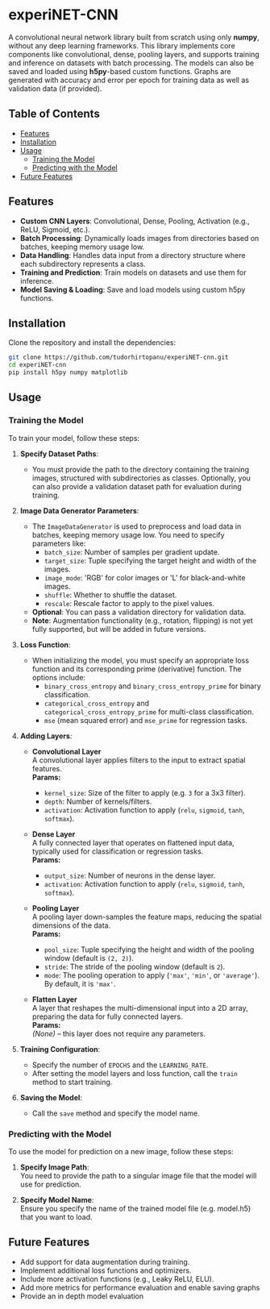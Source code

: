# experiNET-CNN

A convolutional neural network library built from scratch using only **numpy**, without any deep learning frameworks. This library implements core components like convolutional, dense, pooling layers, and supports training and inference on datasets with batch processing. The models can also be saved and loaded using **h5py**-based custom functions. Graphs are generated with accuracy and error per epoch for training data as well as validation data (if provided).

## Table of Contents

- [Features](#features)
- [Installation](#installation)
- [Usage](#usage)
  - [Training the Model](#training-the-model)
  - [Predicting with the Model](#predicting-with-the-model)
- [Future Features](#future-features)

## Features

- **Custom CNN Layers**: Convolutional, Dense, Pooling, Activation (e.g., ReLU, Sigmoid, etc.).
- **Batch Processing**: Dynamically loads images from directories based on batches, keeping memory usage low.
- **Data Handling**: Handles data input from a directory structure where each subdirectory represents a class.
- **Training and Prediction**: Train models on datasets and use them for inference.
- **Model Saving & Loading**: Save and load models using custom h5py functions.

## Installation

Clone the repository and install the dependencies:

```bash
git clone https://github.com/tudorhirtopanu/experiNET-cnn.git
cd experiNET-cnn
pip install h5py numpy matplotlib
```

## Usage

### Training the Model

To train your model, follow these steps:

1. **Specify Dataset Paths**:
   - You must provide the path to the directory containing the training images, structured with subdirectories as classes. Optionally, you can also provide a validation dataset path for evaluation during training.

2. **Image Data Generator Parameters**:
   - The `ImageDataGenerator` is used to preprocess and load data in batches, keeping memory usage low. You need to specify parameters like:
     - `batch_size`: Number of samples per gradient update.
     - `target_size`: Tuple specifying the target height and width of the images.
     - `image_mode`: 'RGB' for color images or 'L' for black-and-white images.
     - `shuffle`: Whether to shuffle the dataset.
     - `rescale`: Rescale factor to apply to the pixel values.
   - **Optional**: You can pass a validation directory for validation data.
   - **Note**: Augmentation functionality (e.g., rotation, flipping) is not yet fully supported, but will be added in future versions.

3. **Loss Function**:
   - When initializing the model, you must specify an appropriate loss function and its corresponding prime (derivative) function. The options include:
     - `binary_cross_entropy` and `binary_cross_entropy_prime` for binary classification.
     - `categorical_cross_entropy` and `categorical_cross_entropy_prime` for multi-class classification.
     - `mse` (mean squared error) and `mse_prime` for regression tasks.

4. **Adding Layers**:

   - **Convolutional Layer**  
     A convolutional layer applies filters to the input to extract spatial features.  
     **Params:**
     - `kernel_size`: Size of the filter to apply (e.g. `3` for a 3x3 filter).
     - `depth`: Number of kernels/filters.
     - `activation`: Activation function to apply (`relu`, `sigmoid`, `tanh`, `softmax`).

   - **Dense Layer**  
     A fully connected layer that operates on flattened input data, typically used for classification or regression tasks.  
     **Params:**
     - `output_size`: Number of neurons in the dense layer.
     - `activation`: Activation function to apply (`relu`, `sigmoid`, `tanh`, `softmax`).

   - **Pooling Layer**  
     A pooling layer down-samples the feature maps, reducing the spatial dimensions of the data.  
     **Params:**
     - `pool_size`: Tuple specifying the height and width of the pooling window (default is `(2, 2)`).
     - `stride`: The stride of the pooling window (default is `2`).
     - `mode`: The pooling operation to apply (`'max'`, `'min'`, or `'average'`). By default, it is `'max'`.

   - **Flatten Layer**  
     A layer that reshapes the multi-dimensional input into a 2D array, preparing the data for fully connected layers.  
     **Params:**  
     *(None)* – this layer does not require any parameters.

5. **Training Configuration**:
   - Specify the number of `EPOCHS` and the `LEARNING_RATE`.
   - After setting the model layers and loss function, call the `train` method to start training.
  
6. **Saving the Model**:
   - Call the `save` method and specify the model name.

### Predicting with the Model

To use the model for prediction on a new image, follow these steps:

1. **Specify Image Path**:  
   You need to provide the path to a singular image file that the model will use for prediction.
   
2. **Specify Model Name**:  
   Ensure you specify the name of the trained model file (e.g. model.h5) that you want to load.

## Future Features

- Add support for data augmentation during training.
- Implement additional loss functions and optimizers.
- Include more activation functions (e.g., Leaky ReLU, ELU).
- Add more metrics for performance evaluation and enable saving graphs
- Provide an in depth model evaluation

